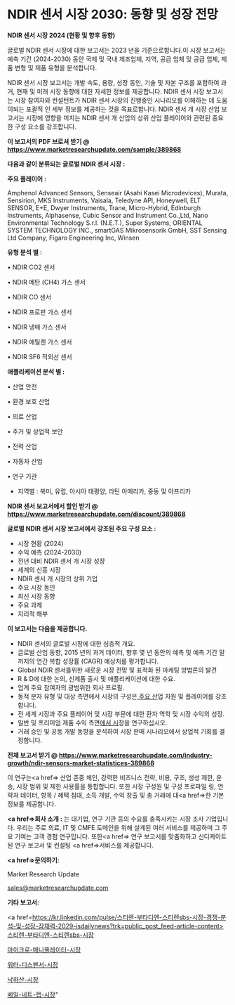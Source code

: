 # NDIR 센서 시장 2030: 동향 및 성장 전망

<strong>NDIR 센서 시장 2024 (현황 및 향후 동향)</strong>

글로벌 NDIR 센서 시장에 대한 보고서는 2023 년을 기준으로합니다.이 시장 보고서는 예측 기간 (2024-2030) 동안 국제 및 국내 제조업체, 지역, 공급 업체 및 공급 업체, 제품 변형 및 제품 유형을 분석합니다.

NDIR 센서 시장 보고서는 개발 속도, 용량, 성장 동인, 기술 및 자본 구조를 포함하여 과거, 현재 및 미래 시장 동향에 대한 자세한 정보를 제공합니다. NDIR 센서 시장 보고서는 시장 참여자와 컨설턴트가 NDIR 센서 시장의 진행중인 시나리오를 이해하는 데 도움이되는 포괄적 인 세부 정보를 제공하는 것을 목표로합니다. NDIR 센서 개 시장 산업 보고서는 시장에 영향을 미치는 NDIR 센서 개 산업의 상위 산업 플레이어와 관련된 중요한 구성 요소를 강조합니다.



<strong>이 보고서의 PDF 브로셔 받기 @ <a href=https://www.marketresearchupdate.com/sample/389868>https://www.marketresearchupdate.com/sample/389868</a></strong>



<strong>다음과 같이 분류되는 글로벌 NDIR 센서 시장 :</strong>



<strong>주요 플레이어 :</strong>

Amphenol Advanced Sensors, Senseair (Asahi Kasei Microdevices), Murata, Sensirion, MKS Instruments, Vaisala, Teledyne API, Honeywell, ELT SENSOR, E+E, Dwyer Instruments, Trane, Micro-Hybrid, Edinburgh Instruments, Alphasense, Cubic Sensor and Instrument Co.,Ltd, Nano Environmental Technology S.r.l. (N.E.T.), Super Systems, ORIENTAL SYSTEM TECHNOLOGY INC., smartGAS Mikrosensorik GmbH, SST Sensing Ltd Company, Figaro Engineering Inc, Winsen



<strong>유형 분석 별 :</strong>

• NDIR CO2 센서

• NDIR 메탄 (CH4) 가스 센서

• NDIR CO 센서

• NDIR 프로판 가스 센서

• NDIR 냉매 가스 센서

• NDIR 에틸렌 가스 센서

• NDIR SF6 적외선 센서



<strong>애플리케이션 분석 별 :</strong>

• 산업 안전

• 환경 보호 산업

• 의료 산업

• 주거 및 상업적 보안

• 전력 산업

• 자동차 산업

• 연구 기관

<ul>
  <li>지역별 : 북미, 유럽, 아시아 태평양, 라틴 아메리카, 중동 및 아프리카</li>
</ul>


<strong>NDIR 센서 보고서에서 할인 받기 @ <a href=https://www.marketresearchupdate.com/discount/389868>https://www.marketresearchupdate.com/discount/389868</a></strong>



<strong>글로벌 NDIR 센서 시장 보고서에서 강조된 주요 구성 요소 :</strong>
<ul>
  <li>시장 현황 (2024)</li>
  <li>수익 예측 (2024-2030)</li>
  <li>전년 대비 NDIR 센서 개 시장 성장</li>
  <li>세계의 신흥 시장</li>
  <li>NDIR 센서 개 시장의 상위 기업</li>
  <li>주요 시장 동인</li>
  <li>최신 시장 동향</li>
  <li>주요 과제</li>
  <li>지리적 해부</li>
</ul>


<strong>이 보고서는 다음을 제공합니다.</strong>
<ul>
  <li>NDIR 센서의 글로벌 시장에 대한 심층적 개요.</li>
  <li>글로벌 산업 동향, 2015 년의 과거 데이터, 향후 몇 년 동안의 예측 및 예측 기간 말까지의 연간 복합 성장률 (CAGR) 예상치를 평가합니다.</li>
  <li>Global NDIR 센서를위한 새로운 시장 전망 및 표적화 된 마케팅 방법론의 발견</li>
  <li>R &amp; D에 대한 논의, 신제품 출시 및 애플리케이션에 대한 수요.</li>
  <li>업계 주요 참여자의 광범위한 회사 프로필.</li>
  <li>동적 분자 유형 및 대상 측면에서 시장의 구성은<a href=> 주요 산</a>업 자원 및 플레이어를 강조합니다.</li>
  <li>전 세계 시장과 주요 플레이어 및 시장 부문에 대한 환자 역학 및 시장 수익의 성장.</li>
  <li>일반 및 프리미엄 제품 수익 측면<a href=>에서 시</a>장을 연구하십시오.</li>
  <li>거래 승인 및 공동 개발 동향을 분석하여 시장 판매 시나리오에서 상업적 기회를 결정합니다.</li>
</ul>



<strong>전체 보고서 받기 @ <a href=https://www.marketresearchupdate.com/industry-growth/ndir-sensors-market-statistices-389868>https://www.marketresearchupdate.com/industry-growth/ndir-sensors-market-statistices-389868</a></strong>

이 연구는<a href=> 산업 존중</a> 체인, 강력한 비즈니스 전략, 비용, 구조, 생성 제한, 운송, 시장 범위 및 제한 사용률을 통합합니다. 또한 시장 구성원 및 구성 프로파일 링, 연락처 데이터, 항목 / 혜택 침대, 소득 개발, 수익 창출 및 총 거래에 대<a href=>한 기본 </a>정보를 제공합니다.



<strong><a href=>회사 소</a>개 :</strong>
는 대기업, 연구 기관 등의 수요를 충족시키는 시장 조사 기업입니다. 우리는 주로 의료, IT 및 CMFE 도메인을 위해 설계된 여러 서비스를 제공하며 그 주요 기여는 고객 경험 연구입니다. 또한<a href=> 연구 보</a>고서를 맞춤화하고 신디케이트 된 연구 보고서 및 컨설팅 <a href=>서비스</a>를 제공합니다.



<strong><a href=>문의하기:</a></strong>

Market Research Update

sales@marketresearchupdate.com



<strong>기타 보고서:</strong>

<a href=https://kr.linkedin.com/pulse/스티렌-부타디엔-스티렌sbs-시장-경쟁-분석-및-성장-잠재력-2029-isdailynews?trk=public_post_feed-article-content>스티렌-부타디엔-스티렌sbs-시장</a>

<a href=https://www.linkedin.com/pulse/마이크로-매니퓰레이터-시장-세분화-연구-및-목표-고객2029년-market-matrix-musings-analysis-zewwf/>마이크로-매니퓰레이터-시장</a>

<a href=https://www.linkedin.com/pulse/워터-디스펜서-시장-현재-및-미래-성장-2029-survey-savvy-insights-360-analysis-yqgof/>워터-디스펜서-시장</a>

<a href=https://www.linkedin.com/pulse/낙하산-시장-경쟁-분석-및-성장-잠재력-2029-consumer-connection-compendium-ana-rdn1f/>낙하산-시장</a>

<a href=https://www.linkedin.com/pulse/베일-네트-랩-시장-현재-및-미래-성장-2030-analytics-avenue-adventures-24-ana-izhjc/>베일-네트-랩-시장</a>"

